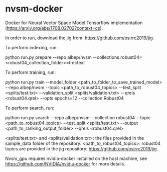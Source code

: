 # nvsm-docker
Docker for Neural Vector Space Model Tensorflow implementation (https://arxiv.org/abs/1708.02702?context=cs).

In order to run, download the jig from: https://github.com/osirrc2019/jig.

To perform indexing, run:

python run.py prepare --repo albep/nvsm --collections robust04=<robust04_collection_folder>=trectext

To perform training, run:

python run.py train --model_folder <path_to_folder_to_save_trained_model> --repo albep/nvsm --topic <path_to_robust04_topics> --test_split <splits/test.txt> --validation_split <splits/validation.txt> --qrels <robust04.qrel> --opts epochs=12 --collection Robust04

To perform search, run:

python run.py search --repo albep/nvsm --collection robust04 --topic <path_to_robust04_topics> --test_split <splits/test.txt> --output <path_to_ranking_output_folder> --qrels <robust04.qrel>

<splits/test.txt> and <splits/validation.txt>: the files provided in the sample_data folder of the repository.
<path_to_robust04_topics>: robust04 topics are provided in the jig repository: https://github.com/osirrc2019/jig.


Nvsm_gpu requires nvidia-docker installed on the host machine, see https://github.com/NVIDIA/nvidia-docker for more details.
